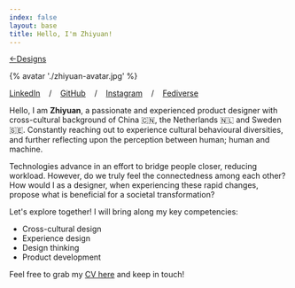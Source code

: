 ```yaml
---
index: false
layout: base
title: Hello, I'm Zhiyuan!
---
```


<a href="javascript:history.back()" class="border-0 text-xl"><span class="mr-2">←</span>Designs</a>

{% avatar './zhiyuan-avatar.jpg' %}

[LinkedIn](https://www.linkedin.com/in/xmflsct/)&nbsp;&nbsp;&nbsp;&nbsp;/&nbsp;&nbsp;&nbsp;&nbsp;[GitHub](https://github.com/xmflsct/)&nbsp;&nbsp;&nbsp;&nbsp;/&nbsp;&nbsp;&nbsp;&nbsp;[Instagram](https://www.instagram.com/xmflsct/)&nbsp;&nbsp;&nbsp;&nbsp;/&nbsp;&nbsp;&nbsp;&nbsp;[Fediverse](https://social.xmflsct.com/@xmflsct)

Hello, I am **Zhiyuan**, a passionate and experienced product designer with cross-cultural background of China 🇨🇳, the Netherlands 🇳🇱 and Sweden 🇸🇪. Constantly reaching out to experience cultural behavioural diversities, and further reflecting upon the perception between human; human and machine.

Technologies advance in an effort to bridge people closer, reducing workload. However, do we truly feel the connectedness among each other? How would I as a designer, when experiencing these rapid changes, propose what is beneficial for a societal transformation?

Let's explore together! I will bring along my key competencies:

- Cross-cultural design
- Experience design
- Design thinking
- Product development

Feel free to grab my [CV here](/files/CV-Zhiyuan_Zheng.pdf) and keep in touch!
